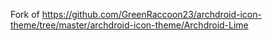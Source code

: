 Fork of https://github.com/GreenRaccoon23/archdroid-icon-theme/tree/master/archdroid-icon-theme/Archdroid-Lime
